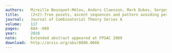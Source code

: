 ```yaml
---
authors:   Mireille Bousquet-Mélou, Anders Claesson, Mark Dukes, Sergey Kitaev
title:     (2+2)-free posets, ascent sequences and pattern avoiding permutations
journal:   Journal of Combinatorial Theory Series A
volume:    117
pages:     884--909
year:      2010
note:      Extended abstract appeared at FPSAC 2009
download:  http://arxiv.org/abs/0806.0666
---
```

